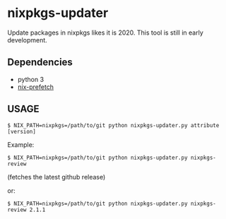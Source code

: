 # nixpkgs-updater

Update packages in nixpkgs likes it is 2020.
This tool is still in early development.

## Dependencies

- python 3
- [nix-prefetch](https://github.com/msteen/nix-prefetch/)

## USAGE

```
$ NIX_PATH=nixpkgs=/path/to/git python nixpkgs-updater.py attribute [version]
```

Example:

```
$ NIX_PATH=nixpkgs=/path/to/git python nixpkgs-updater.py nixpkgs-review
```

(fetches the latest github release)

or:

```
$ NIX_PATH=nixpkgs=/path/to/git python nixpkgs-updater.py nixpkgs-review 2.1.1
```
